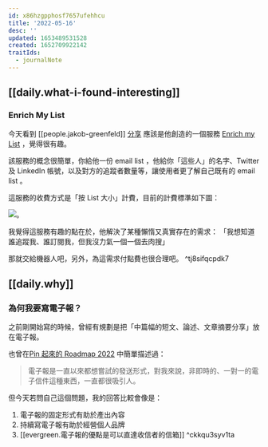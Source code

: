 ```yaml
---
id: x86hzgpphosf7657ufehhcu
title: '2022-05-16'
desc: ''
updated: 1653489531528
created: 1652709922142
traitIds:
  - journalNote
---
```



## [[daily.what-i-found-interesting]]

### Enrich My List
今天看到 [[people.jakob-greenfeld]] [分享](https://twitter.com/jakobgreenfeld/status/1525096421925453824) 應該是他創造的一個服務 [Enrich my List](https://www.enrichmylist.com/) ，覺得很有趣。

該服務的概念很簡單，你給他一份 email list ，他給你「這些人」的名字、Twitter 及 LinkedIn 帳號，以及對方的追蹤者數量等，讓使用者更了解自己既有的 email list 。

這服務的收費方式是「按 List 大小」計費，目前的計費標準如下圖：

![](https://pinchlime-screenshots.s3.ap-northeast-1.amazonaws.com/enrich-my-list_ucqxJZ.webp)。

我覺得這服務有趣的點在於，他解決了某種懶惰又真實存在的需求：
「我想知道誰追蹤我、誰訂閱我，但我沒力氣一個一個去肉搜」

那就交給機器人吧，另外，為這需求付點費也很合理吧。 ^tj8sifqcpdk7

## [[daily.why]]

### 為何我要寫電子報？

之前剛開始寫的時候，曾經有規劃是把「中篇幅的短文、論述、文章摘要分享」放在電子報。

也曾在[Pin 起來的 Roadmap 2022](https://pinchlime.com/2022/02/12/roadmap-2022/) 中簡單描述過：

> 電子報是一直以來都想嘗試的發送形式，對我來說，非即時的、一對一的電子信件這種東西，一直都很吸引人。

但今天若問自己這個問題，我的回答比較會像是：
1. 電子報的固定形式有助於產出內容
2. 持續寫電子報有助於經營個人品牌
3. [[evergreen.電子報的優點是可以直達收信者的信箱]]  ^ckkqu3syv1ta